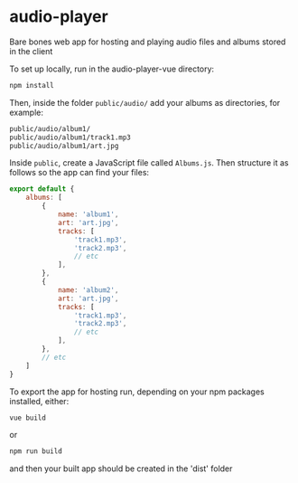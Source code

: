 # audio-player
Bare bones web app for hosting and playing audio files and albums stored in the client

To set up locally, run in the audio-player-vue directory:
```sh
npm install
```

Then, inside the folder `public/audio/` add your albums as directories, for example:
```sh
public/audio/album1/
public/audio/album1/track1.mp3
public/audio/album1/art.jpg
```

Inside `public`, create a JavaScript file called `Albums.js`. Then structure it as follows so the app can find your files:
```javascript
export default {
    albums: [
        {
            name: 'album1',
            art: 'art.jpg',
            tracks: [
                'track1.mp3',
                'track2.mp3',
                // etc
            ],
        },
        {
            name: 'album2',
            art: 'art.jpg',
            tracks: [
                'track1.mp3',
                'track2.mp3',
                // etc
            ],
        },
        // etc
    ]
}
```

To export the app for hosting run, depending on your npm packages installed, either:
```sh
vue build
```
or
```sh
npm run build
```
and then your built app should be created in the 'dist' folder